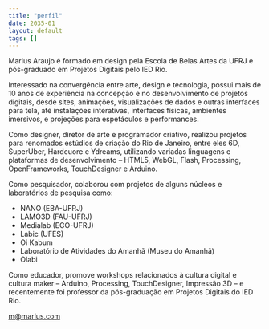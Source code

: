 ```yaml
---
title: "perfil"
date: 2035-01
layout: default
tags: []
---
```


Marlus Araujo é formado em design pela Escola de Belas Artes da UFRJ e pós-graduado em Projetos Digitais pelo IED Rio.

Interessado na convergência entre arte, design e tecnologia, possui mais de 10 anos de experiência na concepção e no desenvolvimento de projetos digitais, desde sites, animações, visualizações de dados e outras interfaces para tela, até instalações interativas, interfaces físicas, ambientes imersivos, e projeções para espetáculos e performances.

Como designer, diretor de arte e programador criativo, realizou projetos para renomados estúdios de criação do Rio de Janeiro, entre eles 6D, SuperUber, Hardcuore e Ydreams, utilizando variadas linguagens e plataformas de desenvolvimento – HTML5, WebGL, Flash, Processing, OpenFrameworks, TouchDesigner e Arduino.

Como pesquisador, colaborou com projetos de alguns núcleos e laboratórios de pesquisa como:

- NANO (EBA-UFRJ)
- LAMO3D (FAU-UFRJ)
- Medialab (ECO-UFRJ)
- Labic (UFES)
- Oi Kabum
- Laboratório de Atividades do Amanhã (Museu do Amanhã)
- Olabi

Como educador, promove workshops relacionados à cultura digital e cultura maker – Arduino, Processing, TouchDesigner, Impressão 3D – e recentemente foi professor da pós-graduação em Projetos Digitais do IED Rio.

[m@marlus.com](mailto:m@marlus.com)